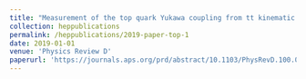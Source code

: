 ```yaml
---
title: "Measurement of the top quark Yukawa coupling from tt kinematic distributions in the lepton+jets final state in proton-proton collisions at 13 TeV"
collection: heppublications
permalink: /heppublications/2019-paper-top-1
date: 2019-01-01
venue: 'Physics Review D'
paperurl: 'https://journals.aps.org/prd/abstract/10.1103/PhysRevD.100.072007'
---
```


